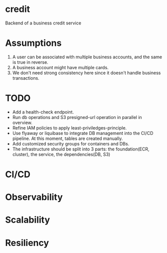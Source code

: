 # credit
Backend of a business credit service

# Assumptions
1. A user can be associated with multiple business accounts, and the same is true in reverse.
2. A business account might have multiple cards.
3. We don't need strong consistency here since it doesn't handle business transactions.

# TODO
- Add a health-check endpoint.
- Run db operations and S3 presigned-url operation in parallel in overview.
- Refine IAM policies to apply least-priviledges-principle.
- Use flyaway or liquibase to integrate DB management into the CI/CD pipeline. At this moment, tables are created manually.
- Add customized security groups for containers and DBs.
- The infrastructure should be split into 3 parts: the foundation(ECR, cluster), the service, the dependencies(DB, S3)


# CI/CD

# Observability

# Scalability

# Resiliency


